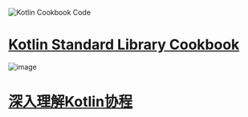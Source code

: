 ![Kotlin Cookbook Code](https://user-images.githubusercontent.com/782871/98759671-8be23f80-240c-11eb-985c-5fed790c5ffa.png)
# [Kotlin Standard Library Cookbook](src/main/kotlin/cookbook)

![image](https://user-images.githubusercontent.com/782871/99400917-8744ec00-2922-11eb-9bb7-d58649ffcc04.png)
# [深入理解Kotlin协程](src/main/kotlin/understanding_kotlin_coroutine)